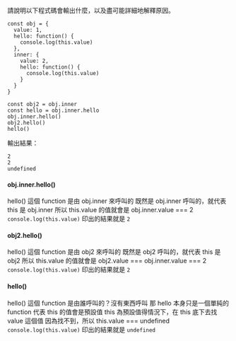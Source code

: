 請說明以下程式碼會輸出什麼，以及盡可能詳細地解釋原因。

```
const obj = {
  value: 1,
  hello: function() {
    console.log(this.value)
  },
  inner: {
    value: 2,
    hello: function() {
      console.log(this.value)
    }
  }
}
  
const obj2 = obj.inner
const hello = obj.inner.hello
obj.inner.hello() 
obj2.hello()
hello()
```

輸出結果：
```
2
2
undefined
```

#### obj.inner.hello()

hello() 這個 function 是由 obj.inner 來呼叫的
既然是 obj.inner 呼叫的，就代表 this 是 obj.inner
所以 this.value 的值就會是 obj.inner.value === 2
`console.log(this.value)` 印出的結果就是 `2`

#### obj2.hello()

hello() 這個 function 是由 obj2 來呼叫的
既然是 obj2 呼叫的，就代表 this 是 obj2
所以 this.value 的值就會是 obj2.value === obj.inner.value === 2 
`console.log(this.value)` 印出的結果就是 `2`

#### hello()

hello() 這個 function 是由誰呼叫的？沒有東西呼叫
那 hello 本身只是一個單純的 function 
代表 this 的值會是預設值
this 為預設值得情況下，在 this 底下去找 value 這個值
因為找不到，所以 this.value === undefined 
`console.log(this.value)` 印出的結果就是 `undefined`
